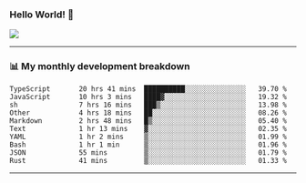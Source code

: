 ### Hello World! 👋

<a>
  <img align="center" src="https://github-readme-stats.vercel.app/api?username=megatunger&count_private=true&include_all_commits=true&bg_color=30,56CCF2,2F80ED&title_color=fff&text_color=fff" />
</a>

------
### 📊 My monthly development breakdown

<!--START_SECTION:waka-->

```text
TypeScript       20 hrs 41 mins  ██████████░░░░░░░░░░░░░░░   39.70 %
JavaScript       10 hrs 3 mins   ████▓░░░░░░░░░░░░░░░░░░░░   19.32 %
sh               7 hrs 16 mins   ███▒░░░░░░░░░░░░░░░░░░░░░   13.98 %
Other            4 hrs 18 mins   ██░░░░░░░░░░░░░░░░░░░░░░░   08.26 %
Markdown         2 hrs 48 mins   █▒░░░░░░░░░░░░░░░░░░░░░░░   05.40 %
Text             1 hr 13 mins    ▓░░░░░░░░░░░░░░░░░░░░░░░░   02.35 %
YAML             1 hr 2 mins     ▒░░░░░░░░░░░░░░░░░░░░░░░░   01.99 %
Bash             1 hr 1 min      ▒░░░░░░░░░░░░░░░░░░░░░░░░   01.96 %
JSON             55 mins         ▒░░░░░░░░░░░░░░░░░░░░░░░░   01.79 %
Rust             41 mins         ▒░░░░░░░░░░░░░░░░░░░░░░░░   01.33 %
```

<!--END_SECTION:waka-->

------
